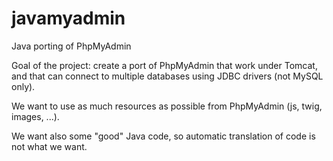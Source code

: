 # javamyadmin
Java porting of PhpMyAdmin

Goal of the project: create a port of PhpMyAdmin that work under Tomcat, and that can connect to multiple databases using JDBC drivers (not MySQL only).

We want to use as much resources as possible from PhpMyAdmin (js, twig, images, ...).

We want also some "good" Java code, so automatic translation of code is not what we want.

